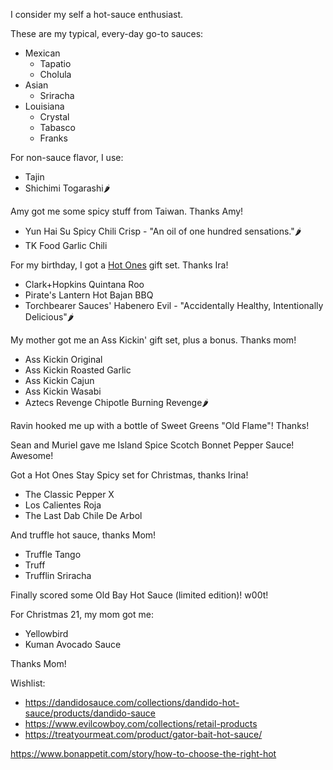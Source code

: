 <!-- njnmdoc:  title="Hot Sauces"  -->

I consider my self a hot-sauce enthusiast.


These are my typical, every-day go-to sauces:

  * Mexican
      * Tapatio
      * Cholula
  * Asian
      * Sriracha
  * Louisiana
      * Crystal
      * Tabasco
      * Franks

For non-sauce flavor, I use:

  * Tajin
  * Shichimi Togarashi🌶️

Amy got me some spicy stuff from Taiwan. Thanks Amy!

  * Yun Hai Su Spicy Chili Crisp - "An oil of one hundred sensations."🌶️
  * TK Food Garlic Chili

For my birthday, I got a [Hot Ones][] gift set. Thanks Ira!

  * Clark+Hopkins Quintana Roo
  * Pirate's Lantern Hot Bajan BBQ
  * Torchbearer Sauces' Habenero Evil - "Accidentally Healthy, Intentionally Delicious"🌶️

My mother got me an Ass Kickin' gift set, plus a bonus. Thanks mom!

  * Ass Kickin Original
  * Ass Kickin Roasted Garlic
  * Ass Kickin Cajun
  * Ass Kickin Wasabi
  * Aztecs Revenge Chipotle Burning Revenge🌶️

Ravin hooked me up with a bottle of Sweet Greens "Old Flame"! Thanks!

Sean and Muriel gave me Island Spice Scotch Bonnet Pepper Sauce! Awesome!

Got a Hot Ones Stay Spicy set for Christmas, thanks Irina!

  * The Classic Pepper X
  * Los Calientes Roja
  * The Last Dab Chile De Arbol

And truffle hot sauce, thanks Mom!

  * Truffle Tango
  * Truff
  * Trufflin Sriracha

Finally scored some Old Bay Hot Sauce (limited edition)! w00t!

For Christmas 21, my mom got me:

  * Yellowbird
  * Kuman Avocado Sauce

Thanks Mom!

Wishlist:

  * https://dandidosauce.com/collections/dandido-hot-sauce/products/dandido-sauce
  * https://www.evilcowboy.com/collections/retail-products
  * https://treatyourmeat.com/product/gator-bait-hot-sauce/


https://www.bonappetit.com/story/how-to-choose-the-right-hot



[Hot Ones]: https://www.youtube.com/playlist?list=PLAzrgbu8gEMIwGmZWJLVbu0BmoEhVMQMw

